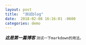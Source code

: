 ```yaml
---
layout: post
title:  "测试blog"
date:  2018-02-08 16:16:01 -0600
categories: demo
---
```



**_这是第一篇博客_**
`测试一下markdown的用法。`